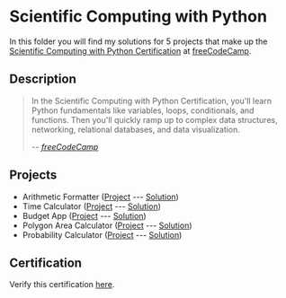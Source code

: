 # Scientific Computing with Python

In this folder you will find my solutions for 5 projects that make up the [Scientific Computing with Python Certification](https://www.freecodecamp.org/learn/scientific-computing-with-python) at [freeCodeCamp](https://www.freecodecamp.org/).

## Description

> In the Scientific Computing with Python Certification, you'll learn Python fundamentals like variables, loops, conditionals, and functions. Then you'll quickly ramp up to complex data structures, networking, relational databases, and data visualization.
>
> -- <cite>[freeCodeCamp](https://www.freecodecamp.org/learn/scientific-computing-with-python)</cite>

## Projects

- Arithmetic Formatter ([Project](https://www.freecodecamp.org/learn/scientific-computing-with-python/scientific-computing-with-python-projects/arithmetic-formatter) --- [Solution](https://github.com/patricia-ternes/freeCodeCamp-projects/tree/main/ScientificComputingPython/ArithmeticFormatter/arithmetic_arranger.py))
- Time Calculator ([Project](https://www.freecodecamp.org/learn/scientific-computing-with-python/scientific-computing-with-python-projects/time-calculator) --- [Solution](https://github.com/patricia-ternes/freeCodeCamp-projects/blob/main/ScientificComputingPython/TimeCalculator/time_calculator.py))
- Budget App ([Project](https://www.freecodecamp.org/learn/scientific-computing-with-python/scientific-computing-with-python-projects/budget-app) --- [Solution](https://github.com/patricia-ternes/freeCodeCamp-projects/blob/main/ScientificComputingPython/BudgetApp/budget.py))
- Polygon Area Calculator ([Project](https://www.freecodecamp.org/learn/scientific-computing-with-python/scientific-computing-with-python-projects/polygon-area-calculator) --- [Solution](https://github.com/patricia-ternes/freeCodeCamp-projects/blob/main/ScientificComputingPython/PolygonAreaCalculator/shape_calculator.py))
- Probability Calculator ([Project](https://www.freecodecamp.org/learn/scientific-computing-with-python/scientific-computing-with-python-projects/probability-calculator) --- [Solution](https://github.com/patricia-ternes/freeCodeCamp-projects/blob/main/ScientificComputingPython/ProbabilityCalculator/prob_calculator.py))

## Certification

Verify this certification [here](https://www.freecodecamp.org/certification/patricia-ternes/scientific-computing-with-python-v7).